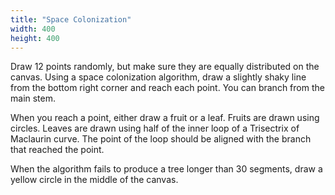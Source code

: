 ```yaml
---
title: "Space Colonization"
width: 400
height: 400
---
```


Draw 12 points randomly, but make sure they are equally distributed on the canvas. Using a space colonization algorithm, draw a slightly shaky line from the bottom right corner and reach each point. You can branch from the main stem.

When you reach a point, either draw a fruit or a leaf. Fruits are drawn using circles. Leaves are drawn using half of the inner loop of a Trisectrix of Maclaurin curve. The point of the loop should be aligned with the branch that reached the point.

When the algorithm fails to produce a tree longer than 30 segments, draw a yellow circle in the middle of the canvas. 
